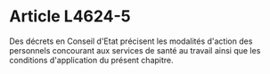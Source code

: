 # Article L4624-5

Des décrets en Conseil d'Etat précisent les modalités d'action des personnels concourant aux services de santé au travail ainsi que les conditions d'application du présent chapitre.